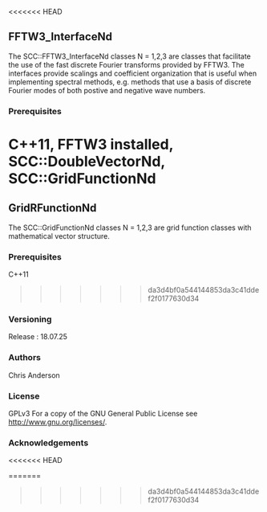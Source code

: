 <<<<<<< HEAD
## FFTW3_InterfaceNd


The SCC::FFTW3_InterfaceNd classes N = 1,2,3 are classes that facilitate the use of the fast discrete Fourier transforms provided by FFTW3. The interfaces provide scalings and coefficient organization that is useful when implementing spectral methods, e.g. methods that use a basis of discrete Fourier modes of both postive and negative wave numbers.

### Prerequisites
C++11, FFTW3 installed, SCC::DoubleVectorNd, SCC::GridFunctionNd
=======
## GridRFunctionNd

The SCC::GridFunctionNd classes N = 1,2,3 are grid function classes with mathematical vector structure.


### Prerequisites
C++11
>>>>>>> da3d4bf0a544144853da3c41ddef2f0177630d34
### Versioning
Release : 18.07.25
### Authors
Chris Anderson
### License
GPLv3  For a copy of the GNU General Public License see <http://www.gnu.org/licenses/>.
### Acknowledgements




<<<<<<< HEAD


=======
>>>>>>> da3d4bf0a544144853da3c41ddef2f0177630d34

